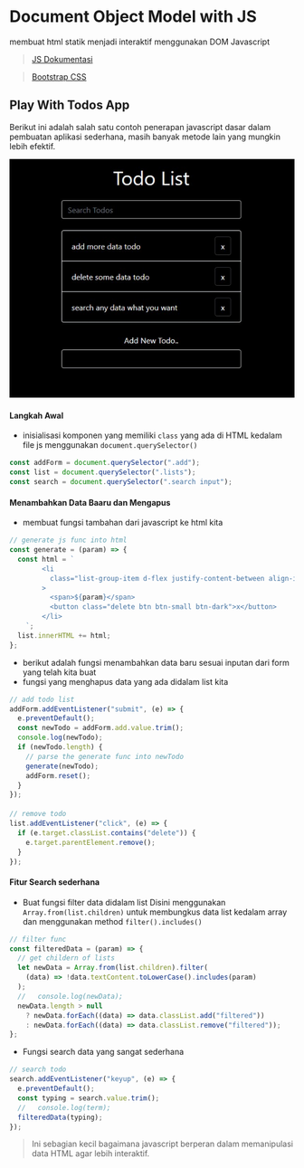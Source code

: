 # Document Object Model with JS

membuat html statik menjadi interaktif menggunakan DOM Javascript

> [JS Dokumentasi](https://developer.mozilla.org/en-US/docs/Web/JavaScript/Reference)

> [Bootstrap CSS](https://getbootstrap.com/)

## Play With Todos App

Berikut ini adalah salah satu contoh penerapan javascript dasar dalam pembuatan aplikasi sederhana, masih banyak metode lain yang mungkin lebih efektif.

![Banner](./assets/todos.jpg)

#### Langkah Awal

- inisialisasi komponen yang memiliki `class` yang ada di HTML kedalam file js menggunakan `document.querySelector()`

```javascript
const addForm = document.querySelector(".add");
const list = document.querySelector(".lists");
const search = document.querySelector(".search input");
```

#### Menambahkan Data Baaru dan Mengapus

- membuat fungsi tambahan dari javascript ke html kita

```javascript
// generate js func into html
const generate = (param) => {
  const html = `
        <li
          class="list-group-item d-flex justify-content-between align-items-center"
        >
          <span>${param}</span>
          <button class="delete btn btn-small btn-dark">x</button>
        </li>
    `;
  list.innerHTML += html;
};
```

- berikut adalah fungsi menambahkan data baru sesuai inputan dari form yang telah kita buat
- fungsi yang menghapus data yang ada didalam list kita

```javascript
// add todo list
addForm.addEventListener("submit", (e) => {
  e.preventDefault();
  const newTodo = addForm.add.value.trim();
  console.log(newTodo);
  if (newTodo.length) {
    // parse the generate func into newTodo
    generate(newTodo);
    addForm.reset();
  }
});

// remove todo
list.addEventListener("click", (e) => {
  if (e.target.classList.contains("delete")) {
    e.target.parentElement.remove();
  }
});
```

#### Fitur Search sederhana

- Buat fungsi filter data didalam list
  Disini menggunakan `Array.from(list.children)` untuk membungkus data list kedalam array dan menggunakan method `filter().includes()`

```javascript
// filter func
const filteredData = (param) => {
  // get childern of lists
  let newData = Array.from(list.children).filter(
    (data) => !data.textContent.toLowerCase().includes(param)
  );
  //   console.log(newData);
  newData.length > null
    ? newData.forEach((data) => data.classList.add("filtered"))
    : newData.forEach((data) => data.classList.remove("filtered"));
};
```

- Fungsi search data yang sangat sederhana

```javascript
// search todo
search.addEventListener("keyup", (e) => {
  e.preventDefault();
  const typing = search.value.trim();
  //   console.log(term);
  filteredData(typing);
});
```

> Ini sebagian kecil bagaimana javascript berperan dalam memanipulasi data HTML agar lebih interaktif.
